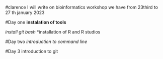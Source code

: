 #clarence
I will write on bioinformatics workshop we have from 23third to 27 th january 2023

#Day one 
**instalation of tools**

*install git bash*
*installation of R and R studios 

#Day two 
*introduction to command line*

#Day 3
introduction to git 
